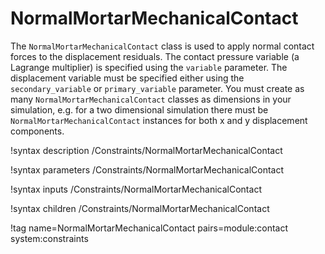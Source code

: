 # NormalMortarMechanicalContact

The `NormalMortarMechanicalContact` class is used to apply normal contact forces
to the displacement residuals. The contact pressure variable (a Lagrange
multiplier) is specified using the `variable` parameter. The displacement variable
must be specified either using the `secondary_variable` or `primary_variable`
parameter. You must create as many `NormalMortarMechanicalContact` classes as
dimensions in your simulation, e.g. for a two dimensional simulation there must
be `NormalMortarMechanicalContact` instances for both x and y displacement components.

!syntax description /Constraints/NormalMortarMechanicalContact

!syntax parameters /Constraints/NormalMortarMechanicalContact

!syntax inputs /Constraints/NormalMortarMechanicalContact

!syntax children /Constraints/NormalMortarMechanicalContact

!tag name=NormalMortarMechanicalContact pairs=module:contact system:constraints
